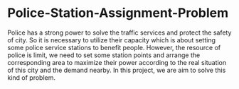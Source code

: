 # Police-Station-Assignment-Problem
Police has a strong power to solve the traffic services and protect the safety of city. So it is necessary to utilize their capacity which is about setting some police service stations to benefit people. However, the resource of police is limit, we need to set some station points and arrange the corresponding area to maximize their power according to the real situation of this city and the demand nearby. In this project, we are aim to solve this kind of problem.
